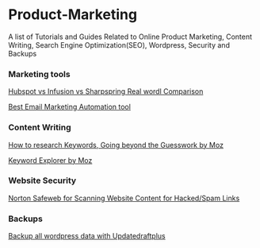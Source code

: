 # Product-Marketing
A list of Tutorials and Guides Related to Online Product Marketing, Content Writing, Search Engine Optimization(SEO), Wordpress, Security and Backups

### Marketing tools

[Hubspot vs Infusion vs Sharpspring Real wordl Comparison](http://www.alanizmarketing.com/hubspot-infusionsoft-sharpspring-real-world-guide/)

[Best Email Marketing Automation tool]( https://www.reddit.com/r/startups/comments/4i002n/whats_your_best_email_automation_flow_look_like/)


### Content Writing

[How to research Keywords, Going beyond the Guesswork by Moz](https://moz.com/blog/keyword-research-2016-going-beyond-guesswork)

[Keyword Explorer by Moz](
https://moz.com/explorer/overview?q=Flask+Angularjs+API)


### Website Security

[Norton Safeweb for Scanning Website Content for Hacked/Spam Links](
https://safeweb.norton.com/)



### Backups

[Backup all wordpress data with Updatedraftplus](https://wordpress.org/plugins/updraftplus/)




